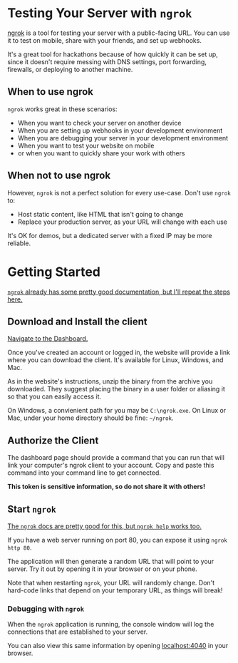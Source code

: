 # Testing Your Server with `ngrok`

[ngrok][ngrok] is a tool for testing your server
with a public-facing URL.
You can use it to test on mobile, share with your friends,
and set up webhooks.

It's a great tool for hackathons because of how quickly it
can be set up, since it doesn't require messing with DNS settings, port forwarding, firewalls, or deploying to another machine.

## When to use ngrok

`ngrok` works great in these scenarios:

- When you want to check your server on another device
- When you are setting up webhooks in your development environment
- When you are debugging your server in your development environment
- When you want to test your website on mobile
- or when you want to quickly share your work with others

## When not to use ngrok

However, `ngrok` is not a perfect solution for every use-case. Don't
use `ngrok` to:

- Host static content, like HTML that isn't going to change
- Replace your production server, as your URL will change with each use

It's OK for demos, but a dedicated server with a fixed IP may be more reliable.

# Getting Started

[`ngrok` already has some pretty good documentation, but I'll repeat
the steps here.](https://dashboard.ngrok.com/get-started)

## Download and Install the client

[Navigate to the Dashboard.](https://dashboard.ngrok.com/get-started)

Once you've created an account or logged in, the website will
provide a link where you can download the client.
It's available for Linux, Windows, and Mac.

As in the website's instructions, unzip the binary from the
archive you downloaded. They suggest placing the binary in a
user folder or aliasing it so that you can easily access it.

On Windows, a convienient path for you may be `C:\ngrok.exe`. On
Linux or Mac, under your home directory should be fine: `~/ngrok`.

## Authorize the Client

The dashboard page should provide a command that
you can run that will link your computer's ngrok client to your account.
Copy and paste this command into your command line to get connected.

**This token is sensitive information, so do not share it with others!**

## Start `ngrok`

[The `ngrok` docs are pretty good for this, but `ngrok help` works too.](https://ngrok.com/docs)

If you have a web server running on port 80, you can expose it using
`ngrok http 80`.

The application will then generate a random URL that will point to your
server. Try it out by opening it in your browser or on your phone.

Note that when restarting `ngrok`, your URL will randomly change.
Don't hard-code links that depend on your temporary URL, as things
will break!

### Debugging with `ngrok`

When the `ngrok` application is running, the console window will log
the connections that are established to your server.

You can also view this same information by opening [localhost:4040](http://localhost:4040) in your browser.

[ngrok]: https://ngrok.com/